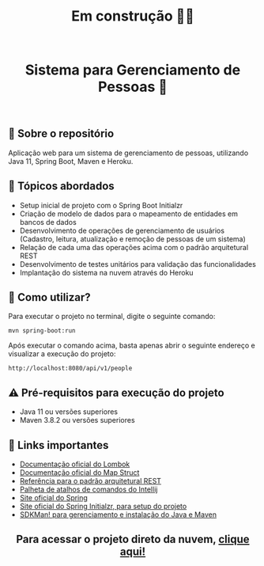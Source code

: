 <h1 align="center">
Em construção 👷‍♂️
</h1>
<br>
<h1 align="center">
Sistema para Gerenciamento de Pessoas 🤵
</h1>
<br>

## 💬 Sobre o repositório

Aplicação web para um sistema de gerenciamento de pessoas, utilizando Java 11, Spring Boot, Maven e Heroku.

## 📑 Tópicos abordados

* Setup inicial de projeto com o Spring Boot Initialzr
* Criação de modelo de dados para o mapeamento de entidades em bancos de dados
* Desenvolvimento de operações de gerenciamento de usuários (Cadastro, leitura, atualização e remoção de pessoas de um sistema)
* Relação de cada uma das operações acima com o padrão arquitetural REST
* Desenvolvimento de testes unitários para validação das funcionalidades
* Implantação do sistema na nuvem através do Heroku

## 📌 Como utilizar?

Para executar o projeto no terminal, digite o seguinte comando:

```shell script
mvn spring-boot:run 
```

Após executar o comando acima, basta apenas abrir o seguinte endereço e visualizar a execução do projeto:

```
http://localhost:8080/api/v1/people
```

## ⚠ Pré-requisitos para execução do projeto

* Java 11 ou versões superiores
* Maven 3.8.2 ou versões superiores

## 🧠 Links importantes

* [Documentação oficial do Lombok](https://projectlombok.org/)
* [Documentação oficial do Map Struct](https://mapstruct.org/)
* [Referência para o padrão arquitetural REST](https://restfulapi.net/)
* [Palheta de atalhos de comandos do Intellij](https://resources.jetbrains.com/storage/products/intellij-idea/docs/IntelliJIDEA_ReferenceCard.pdf)
* [Site oficial do Spring](https://spring.io/)
* [Site oficial do Spring Initialzr, para setup do projeto](https://start.spring.io/)
* [SDKMan! para gerenciamento e instalação do Java e Maven](https://sdkman.io/)

<h2 align="center">
Para acessar o projeto direto da nuvem, <a href="https://seurh-api.herokuapp.com/api/v1/people" target="_blank">clique aqui!</a>
</h1>

